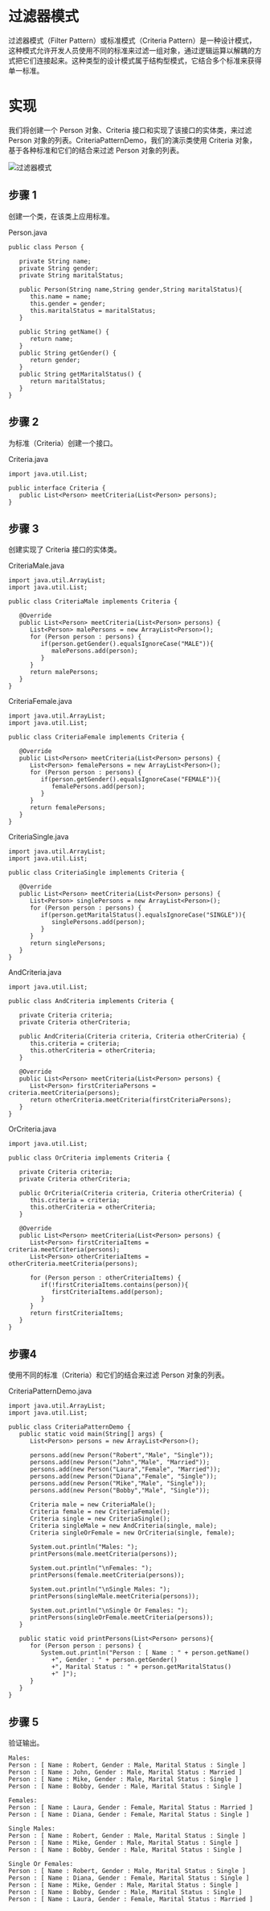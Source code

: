 # 过滤器模式
过滤器模式（Filter Pattern）或标准模式（Criteria Pattern）是一种设计模式，这种模式允许开发人员使用不同的标准来过滤一组对象，通过逻辑运算以解耦的方式把它们连接起来。这种类型的设计模式属于结构型模式，它结合多个标准来获得单一标准。

# 实现
我们将创建一个 Person 对象、Criteria 接口和实现了该接口的实体类，来过滤 Person 对象的列表。CriteriaPatternDemo，我们的演示类使用 Criteria 对象，基于各种标准和它们的结合来过滤 Person 对象的列表。

![过滤器模式](http://www.runoob.com/wp-content/uploads/2014/08/filter_pattern_uml_diagram.jpg)

## 步骤 1
创建一个类，在该类上应用标准。

Person.java
  
    public class Person {
        
       private String name;
       private String gender;
       private String maritalStatus;
    
       public Person(String name,String gender,String maritalStatus){
          this.name = name;
          this.gender = gender;
          this.maritalStatus = maritalStatus;        
       }
    
       public String getName() {
          return name;
       }
       public String getGender() {
          return gender;
       }
       public String getMaritalStatus() {
          return maritalStatus;
       }    
    }
    
## 步骤 2
为标准（Criteria）创建一个接口。

Criteria.java

    import java.util.List;
    
    public interface Criteria {
       public List<Person> meetCriteria(List<Person> persons);
    }
    
## 步骤 3
创建实现了 Criteria 接口的实体类。

CriteriaMale.java

    import java.util.ArrayList;
    import java.util.List;
    
    public class CriteriaMale implements Criteria {
    
       @Override
       public List<Person> meetCriteria(List<Person> persons) {
          List<Person> malePersons = new ArrayList<Person>(); 
          for (Person person : persons) {
             if(person.getGender().equalsIgnoreCase("MALE")){
                malePersons.add(person);
             }
          }
          return malePersons;
       }
    }
  
CriteriaFemale.java

    import java.util.ArrayList;
    import java.util.List;
    
    public class CriteriaFemale implements Criteria {
    
       @Override
       public List<Person> meetCriteria(List<Person> persons) {
          List<Person> femalePersons = new ArrayList<Person>(); 
          for (Person person : persons) {
             if(person.getGender().equalsIgnoreCase("FEMALE")){
                femalePersons.add(person);
             }
          }
          return femalePersons;
       }
    }
    
CriteriaSingle.java

    import java.util.ArrayList;
    import java.util.List;
    
    public class CriteriaSingle implements Criteria {
    
       @Override
       public List<Person> meetCriteria(List<Person> persons) {
          List<Person> singlePersons = new ArrayList<Person>(); 
          for (Person person : persons) {
             if(person.getMaritalStatus().equalsIgnoreCase("SINGLE")){
                singlePersons.add(person);
             }
          }
          return singlePersons;
       }
    }

AndCriteria.java

    import java.util.List;
    
    public class AndCriteria implements Criteria {
    
       private Criteria criteria;
       private Criteria otherCriteria;
    
       public AndCriteria(Criteria criteria, Criteria otherCriteria) {
          this.criteria = criteria;
          this.otherCriteria = otherCriteria; 
       }
    
       @Override
       public List<Person> meetCriteria(List<Person> persons) {
          List<Person> firstCriteriaPersons = criteria.meetCriteria(persons);        
          return otherCriteria.meetCriteria(firstCriteriaPersons);
       }
    }

OrCriteria.java

    import java.util.List;
    
    public class OrCriteria implements Criteria {
    
       private Criteria criteria;
       private Criteria otherCriteria;
    
       public OrCriteria(Criteria criteria, Criteria otherCriteria) {
          this.criteria = criteria;
          this.otherCriteria = otherCriteria; 
       }
       
       @Override
       public List<Person> meetCriteria(List<Person> persons) {
          List<Person> firstCriteriaItems = criteria.meetCriteria(persons);
          List<Person> otherCriteriaItems = otherCriteria.meetCriteria(persons);
    
          for (Person person : otherCriteriaItems) {
             if(!firstCriteriaItems.contains(person)){
                firstCriteriaItems.add(person);
             }
          }    
          return firstCriteriaItems;
       }
    }
    
## 步骤4

使用不同的标准（Criteria）和它们的结合来过滤 Person 对象的列表。

CriteriaPatternDemo.java

    import java.util.ArrayList; 
    import java.util.List;
    
    public class CriteriaPatternDemo {
       public static void main(String[] args) {
          List<Person> persons = new ArrayList<Person>();
    
          persons.add(new Person("Robert","Male", "Single"));
          persons.add(new Person("John","Male", "Married"));
          persons.add(new Person("Laura","Female", "Married"));
          persons.add(new Person("Diana","Female", "Single"));
          persons.add(new Person("Mike","Male", "Single"));
          persons.add(new Person("Bobby","Male", "Single"));
    
          Criteria male = new CriteriaMale();
          Criteria female = new CriteriaFemale();
          Criteria single = new CriteriaSingle();
          Criteria singleMale = new AndCriteria(single, male);
          Criteria singleOrFemale = new OrCriteria(single, female);
    
          System.out.println("Males: ");
          printPersons(male.meetCriteria(persons));
    
          System.out.println("\nFemales: ");
          printPersons(female.meetCriteria(persons));
    
          System.out.println("\nSingle Males: ");
          printPersons(singleMale.meetCriteria(persons));
    
          System.out.println("\nSingle Or Females: ");
          printPersons(singleOrFemale.meetCriteria(persons));
       }
       
       public static void printPersons(List<Person> persons){
          for (Person person : persons) {
             System.out.println("Person : [ Name : " + person.getName() 
                +", Gender : " + person.getGender() 
                +", Marital Status : " + person.getMaritalStatus()
                +" ]");
          }
       }      
    }
    
## 步骤 5
验证输出。

    Males: 
    Person : [ Name : Robert, Gender : Male, Marital Status : Single ]
    Person : [ Name : John, Gender : Male, Marital Status : Married ]
    Person : [ Name : Mike, Gender : Male, Marital Status : Single ]
    Person : [ Name : Bobby, Gender : Male, Marital Status : Single ]
    
    Females: 
    Person : [ Name : Laura, Gender : Female, Marital Status : Married ]
    Person : [ Name : Diana, Gender : Female, Marital Status : Single ]
    
    Single Males: 
    Person : [ Name : Robert, Gender : Male, Marital Status : Single ]
    Person : [ Name : Mike, Gender : Male, Marital Status : Single ]
    Person : [ Name : Bobby, Gender : Male, Marital Status : Single ]
    
    Single Or Females: 
    Person : [ Name : Robert, Gender : Male, Marital Status : Single ]
    Person : [ Name : Diana, Gender : Female, Marital Status : Single ]
    Person : [ Name : Mike, Gender : Male, Marital Status : Single ]
    Person : [ Name : Bobby, Gender : Male, Marital Status : Single ]
    Person : [ Name : Laura, Gender : Female, Marital Status : Married ]